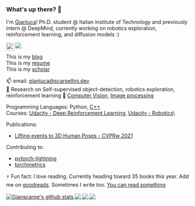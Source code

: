### What's up there? 👋

I'm [Gianluca](https://blog.scarpellini.dev)!
Ph.D. student @ Italian Institute of Technology and previously intern @ DeepMind, currently working on robotics exploration, reinforcement learning, and diffusion models :)

<a href=https://www.linkedin.com/in/gianlucascarpellini/>
  <img align="left" alt="Gianscarpe's LinkedIN" width="22px" src="https://raw.githubusercontent.com/peterthehan/peterthehan/master/assets/linkedin.svg" />
</a>

![](https://visitor-badge.glitch.me/badge?page_id=gianscarpe.gianscarpe)

This is my [blog](https://blog.scarpellini.dev)\
This is my [resume](https://github.com/gianscarpe/resume/blob/master/Scarpellini_cv.pdf)\
This is my [scholar](https://scholar.google.com/citations?user=Wlye2XUAAAAJ&hl=it&oi=ao)

📫 email: gianluca@scarpellini.dev\
🔭 Research on Self-supervised object-detection, robotics exploration, reinforcement learning
🌱 [Computer Vision](https://github.com/gianscarpe/computer_vision_szeliski), [Image processing](https://github.com/gianscarpe/chess_detection)

Programming Languages: Python, [C++](https://github.com/gianscarpe/cpp_primer)\
Courses: [Udacity - Deep Reinforcement Learning](https://github.com/gianscarpe/udacity_deep_reinforcement_learning), [Udacity - Robotics](https://github.com/gianscarpe/udacity_sensor_fusion)\

Publications:
- [Lifting events to 3D Human Poses - CVPRw 2021](https://github.com/IIT-PAVIS/lifting_events_to_3d_hpe)

Contributing to: 
- [pytorch-lightning](https://github.com/PyTorchLightning/pytorch-lightning)
- [torchmetrics](https://github.com/PyTorchLightning/metrics)

⚡ Fun fact: I love reading. Currently heading toward 35 books this year. Add me on [goodreads](https://www.goodreads.com/user/show/123225277-gianscarpe). Sometimes I write too. [You can read something](https://blog.scarpellini.dev/short-stories/)

<a href="https://github.com/gianscarpe/github-readme-stats">
  <img align="center" src="https://github-readme-stats.vercel.app/api?username=gianscarpe&show_icons=true&include_all_commits=true&theme=radical" alt="Gianscarpe's github stats" />
</a>
<a href="https://github.com/gianscarpe">

  <img align="center" src="https://github-readme-stats.vercel.app/api/top-langs/?username=gianscarpe&layout=compact&theme=radical&hide=jupyter%20notebook,html,css,tex" />
</a>

<a href="https://github.com/IIT-PAVIS/lifting_events_to_3d_hpe">
  <img align="center" src="https://github-readme-stats.vercel.app/api/pin/?username=gianscarpe&repo=event-based-monocular-hpe&theme=radical" />
</a>    

<a href="https://github.com/gianscarpe/resume">
  <img align="center" src="https://github-readme-stats.vercel.app/api/pin/?username=gianscarpe&repo=resume&theme=radical" />
</a>    

